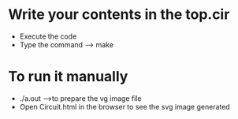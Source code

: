 # Write your contents in the top.cir
- Execute the code
- Type the command -->  make

# To run it manually
- ./a.out -->to prepare the vg image file
- Open Circuit.html in the browser to see the svg image generated
